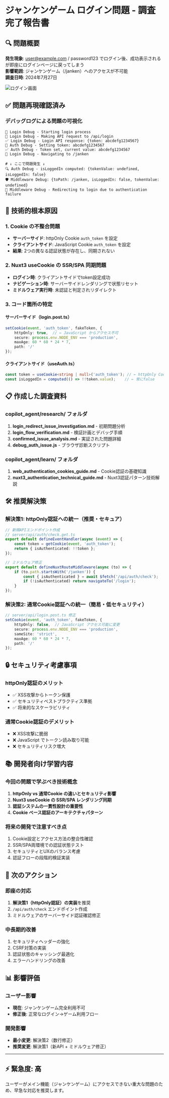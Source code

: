 # ジャンケンゲーム ログイン問題 - 調査完了報告書

## 🔍 問題概要
**発生現象**: user@example.com / password123 でログイン後、成功表示されるが即座にログインページに戻ってしまう  
**影響範囲**: ジャンケンゲーム（/janken）へのアクセスが不可能  
**調査日時**: 2024年7月27日  

![ログイン画面](https://github.com/user-attachments/assets/8f903ad3-d929-4bd3-aaee-5b2abed9fd47)

## ✅ 問題再現確認済み

### デバッグログによる問題の可視化
```
🔐 Login Debug - Starting login process
📡 Login Debug - Making API request to /api/login  
✅ Login Debug - Login API response: {token: abcdefg1234567}
🔑 Auth Debug - Setting token: abcdefg1234567
✅ Auth Debug - Token set, current value: abcdefg1234567
🚀 Login Debug - Navigating to /janken

# ↓ ここで問題発生 ↓
🔍 Auth Debug - isLoggedIn computed: {tokenValue: undefined, isLoggedIn: false}
🛡️ Middleware Debug: {toPath: /janken, isLoggedIn: false, tokenValue: undefined}
🚫 Middleware Debug - Redirecting to login due to authentication failure
```

## 🔬 技術的根本原因

### 1. Cookie の不整合問題
- **サーバーサイド**: httpOnly Cookie `auth_token` を設定
- **クライアントサイド**: JavaScript Cookie `auth_token` を設定
- **結果**: 2つの異なる認証状態が存在し、同期されない

### 2. Nuxt3 useCookie の SSR/SPA 同期問題
- **ログイン時**: クライアントサイドでtoken設定成功
- **ナビゲーション時**: サーバーサイドレンダリングで状態リセット
- **ミドルウェア実行時**: 未認証と判定されリダイレクト

### 3. コード箇所の特定

#### サーバーサイド（login.post.ts）
```typescript
setCookie(event, 'auth_token', fakeToken, {
    httpOnly: true,  // ← JavaScript からアクセス不可
    secure: process.env.NODE_ENV === 'production',
    maxAge: 60 * 60 * 24 * 7,
    path: '/'
});
```

#### クライアントサイド（useAuth.ts）
```typescript
const token = useCookie<string | null>('auth_token'); // ← httpOnly Cookie読み取り不可
const isLoggedIn = computed(() => !!token.value);    // ← 常にfalse
```

## 📋 作成した調査資料

### copilot_agent/research/ フォルダ
1. **login_redirect_issue_investigation.md** - 初期問題分析
2. **login_flow_verification.md** - 検証計画とデバッグ手順  
3. **confirmed_issue_analysis.md** - 実証された問題詳細
4. **debug_auth_issue.js** - ブラウザ診断スクリプト

### copilot_agent/learn/ フォルダ
1. **web_authentication_cookies_guide.md** - Cookie認証の基礎知識
2. **nuxt3_authentication_technical_guide.md** - Nuxt3認証パターン技術解説

## 🛠️ 推奨解決策

### 解決策1: httpOnly認証への統一（推奨・セキュア）
```typescript
// 新規APIエンドポイント作成
// server/api/auth/check.get.ts
export default defineEventHandler(async (event) => {
    const token = getCookie(event, 'auth_token');
    return { isAuthenticated: !!token };
});

// ミドルウェア修正  
export default defineNuxtRouteMiddleware(async (to) => {
    if (to.path.startsWith('/janken')) {
        const { isAuthenticated } = await $fetch('/api/auth/check');
        if (!isAuthenticated) return navigateTo('/login');
    }
});
```

### 解決策2: 通常Cookie認証への統一（簡易・低セキュリティ）
```typescript
// server/api/login.post.ts 修正
setCookie(event, 'auth_token', fakeToken, {
    httpOnly: false,  // JavaScript アクセス可能に変更
    secure: process.env.NODE_ENV === 'production',
    sameSite: 'strict',
    maxAge: 60 * 60 * 24 * 7,
    path: '/'
});
```

## 🔒 セキュリティ考慮事項

### httpOnly認証のメリット
- ✅ XSS攻撃からトークン保護
- ✅ セキュリティベストプラクティス準拠  
- ✅ 将来的なスケーラビリティ

### 通常Cookie認証のデメリット
- ❌ XSS攻撃に脆弱
- ❌ JavaScript でトークン読み取り可能
- ❌ セキュリティリスク増大

## 📚 開発者向け学習内容

### 今回の問題で学ぶべき技術概念
1. **httpOnly vs 通常Cookie の違いとセキュリティ影響**
2. **Nuxt3 useCookie の SSR/SPA レンダリング同期**
3. **認証システムの一貫性設計の重要性**
4. **Cookie ベース認証のアーキテクチャパターン**

### 将来の開発で注意すべき点
1. Cookie設定とアクセス方法の整合性確認
2. SSR/SPA両環境での認証状態テスト
3. セキュリティとUXのバランス考慮
4. 認証フローの段階的検証実装

## 🎯 次のアクション

### 即座の対応
1. **解決策1（httpOnly認証）の実装**を推奨
2. `/api/auth/check` エンドポイント作成
3. ミドルウェアのサーバーサイド認証確認修正

### 中長期的改善
1. セキュリティヘッダーの強化
2. CSRF対策の実装
3. 認証状態のキャッシング最適化
4. エラーハンドリングの改善

## 📊 影響評価

### ユーザー影響
- **現在**: ジャンケンゲーム完全利用不可
- **修正後**: 正常なログイン→ゲーム利用フロー

### 開発影響
- **最小変更**: 解決策2（数行修正）
- **推奨変更**: 解決策1（新API + ミドルウェア修正）

---

## ⚡ 緊急度: 高
ユーザーがメイン機能（ジャンケンゲーム）にアクセスできない重大な問題のため、早急な対応を推奨します。